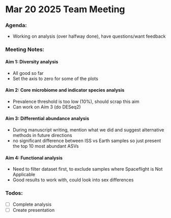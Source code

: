 # Mar 20 2025 Team Meeting

### Agenda:
 - Working on analysis (over halfway done), have questions/want feedback

### Meeting Notes:

#### Aim 1: Diversity analysis
- All good so far
- Set the axis to zero for some of the plots

#### Aim 2: Core microbiome and indicator species analysis
- Prevalence threshold is too low (10%), should scrap this aim
- Can work on Aim 3 (do DESeq2)

#### Aim 3: Differential abundance analysis
- During manuscript writing, mention what we did and suggest alternative methods in future directions
- no significant difference between ISS vs Earth samples so just present the top 10 most abundant ASVs

#### Aim 4: Functional analysis
- Need to filter dataset first, to exclude samples where Spaceflight is Not Applicable
- Good results to work with, could look into sex differences

### Todos:
- [ ] Complete analysis
- [ ] Create presentation
